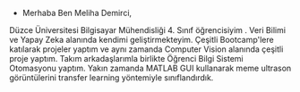 - Merhaba Ben Meliha Demirci, 

Düzce Üniversitesi Bilgisayar Mühendisliği 4. Sınıf öğrencisiyim .
Veri Bilimi ve Yapay Zeka alanında kendimi geliştirmekteyim.
Çeşitli Bootcamp'lere katılarak projeler yaptım ve aynı zamanda Computer Vision alanında çeşitli proje yaptım.
Takım arkadaşlarımla birlikte Öğrenci Bilgi Sistemi Otomasyonu yaptım. 
Yakın zamanda MATLAB GUI kullanarak meme ultrason görüntülerini transfer learning yöntemiyle sınıflandırdık.

